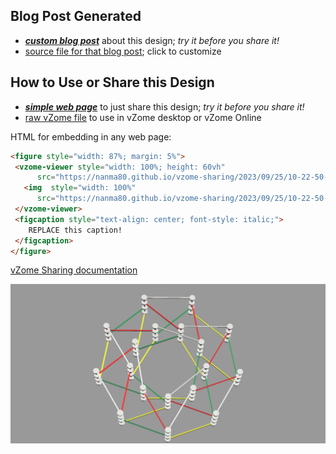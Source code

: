 
## Blog Post Generated

 - [***custom blog post***](<https://nanma80.github.io/vzome-sharing/2023/09/25/nonagon1-10-22-50.html>) about this design; *try it before you share it!*
 - [source file for that blog post](<https://github.com/nanma80/vzome-sharing/edit/main/_posts/2023-09-25-nonagon1-10-22-50.md>); click to customize
 


## How to Use or Share this Design

 - [***simple web page***](<https://nanma80.github.io/vzome-sharing/2023/09/25/10-22-50-nonagon1/>) to just share this design; *try it before you share it!*
 - [raw vZome file](<https://raw.githubusercontent.com/nanma80/vzome-sharing/main/2023/09/25/10-22-50-nonagon1/nonagon1.vZome>) to use in vZome desktop or vZome Online
 
 HTML for embedding in any web page:
 ```html
<figure style="width: 87%; margin: 5%">
  <vzome-viewer style="width: 100%; height: 60vh"
       src="https://nanma80.github.io/vzome-sharing/2023/09/25/10-22-50-nonagon1/nonagon1.vZome" >
    <img  style="width: 100%"
       src="https://nanma80.github.io/vzome-sharing/2023/09/25/10-22-50-nonagon1/nonagon1.png" >
  </vzome-viewer>
  <figcaption style="text-align: center; font-style: italic;">
     REPLACE this caption!
  </figcaption>
</figure>
 ```

[vZome Sharing documentation](https://vzome.github.io/vzome/sharing.html#how-it-works)

![Image](<nonagon1.png>)

